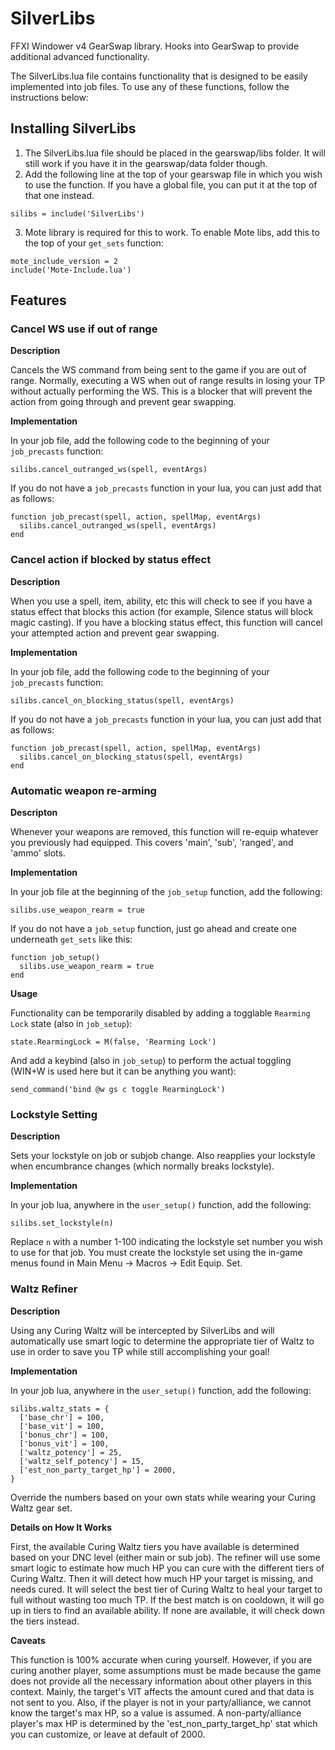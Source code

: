 # SilverLibs
FFXI Windower v4 GearSwap library. Hooks into GearSwap to provide additional advanced functionality.

The SilverLibs.lua file contains functionality that is designed to be easily implemented into job files. To use any of these functions, follow the instructions below:

## Installing SilverLibs
1. The SilverLibs.lua file should be placed in the gearswap/libs folder. It will still work if you have it in the gearswap/data folder though.
2. Add the following line at the top of your gearswap file in which you wish to use the function. If you have a global file, you can put it at the top of that one instead.
```
silibs = include('SilverLibs')
```
3. Mote library is required for this to work. To enable Mote libs, add this to the top of your `get_sets` function:
```
mote_include_version = 2
include('Mote-Include.lua')
```

## Features

### Cancel WS use if out of range
**Description**

Cancels the WS command from being sent to the game if you are out of range. Normally, executing a WS when out of range results in losing your TP without actually performing the WS. This is a blocker that will prevent the action from going through and prevent gear swapping.

**Implementation**

In your job file, add the following code to the beginning of your `job_precasts` function:
```
silibs.cancel_outranged_ws(spell, eventArgs)
```

If you do not have a `job_precasts` function in your lua, you can just add that as follows:
```
function job_precast(spell, action, spellMap, eventArgs)
  silibs.cancel_outranged_ws(spell, eventArgs)
end
```

### Cancel action if blocked by status effect
**Description**

When you use a spell, item, ability, etc this will check to see if you have a status effect that blocks this action (for example, Silence status will block magic casting). If you have a blocking status effect, this function will cancel your attempted action and prevent gear swapping.

**Implementation**

In your job file, add the following code to the beginning of your `job_precasts` function:
```
silibs.cancel_on_blocking_status(spell, eventArgs)
```

If you do not have a `job_precasts` function in your lua, you can just add that as follows:
```
function job_precast(spell, action, spellMap, eventArgs)
  silibs.cancel_on_blocking_status(spell, eventArgs)
end
```

### Automatic weapon re-arming
**Descripton**

Whenever your weapons are removed, this function will re-equip whatever you previously had equipped. This covers 'main', 'sub', 'ranged', and 'ammo' slots.

**Implementation**

In your job file at the beginning of the `job_setup` function, add the following:
```
silibs.use_weapon_rearm = true
```
If you do not have a `job_setup` function, just go ahead and create one underneath `get_sets` like this:
```
function job_setup()
  silibs.use_weapon_rearm = true
end
```

**Usage**

Functionality can be temporarily disabled by adding a togglable `Rearming Lock` state (also in `job_setup`):
```
state.RearmingLock = M(false, 'Rearming Lock')
```

And add a keybind (also in `job_setup`) to perform the actual toggling (WIN+W is used here but it can be anything you want):
```
send_command('bind @w gs c toggle RearmingLock')
```

### Lockstyle Setting
**Description**

Sets your lockstyle on job or subjob change. Also reapplies your lockstyle when encumbrance changes (which normally breaks lockstyle).

**Implementation**

In your job lua, anywhere in the `user_setup()` function, add the following:
```
silibs.set_lockstyle(n)
```
Replace `n` with a number 1-100 indicating the lockstyle set number you wish to use for that job. You must create the lockstyle set using the in-game menus found in Main Menu -> Macros -> Edit Equip. Set.

### Waltz Refiner
**Description**

Using any Curing Waltz will be intercepted by SilverLibs and will automatically use smart logic to determine the appropriate tier of Waltz to use in order to save you TP while still accomplishing your goal!

**Implementation**

In your job lua, anywhere in the `user_setup()` function, add the following:
```
silibs.waltz_stats = {
  ['base_chr'] = 100,
  ['base_vit'] = 100,
  ['bonus_chr'] = 100,
  ['bonus_vit'] = 100,
  ['waltz_potency'] = 25,
  ['waltz_self_potency'] = 15,
  ['est_non_party_target_hp'] = 2000,
}
```
Override the numbers based on your own stats while wearing your Curing Waltz gear set.

**Details on How It Works**

First, the available Curing Waltz tiers you have available is determined based on your DNC level (either main or sub job). The refiner will use some smart logic to estimate how much HP you can cure with the different tiers of Curing Waltz. Then it will detect how much HP your target is missing, and needs cured. It will select the best tier of Curing Waltz to heal your target to full without wasting too much TP. If the best match is on cooldown, it will go up in tiers to find an available ability. If none are available, it will check down the tiers instead.

**Caveats**

This function is 100% accurate when curing yourself. However, if you are curing another player, some assumptions must be made because the game does not provide all the necessary information about other players in this context. Mainly, the target's VIT affects the amount cured and that data is not sent to you. Also, if the player is not in your party/alliance, we cannot know the target's max HP, so a value is assumed. A non-party/alliance player's max HP is determined by the 'est_non_party_target_hp' stat which you can customize, or leave at default of 2000.
